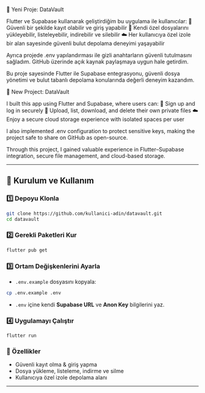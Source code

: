 🚀 Yeni Proje: DataVault

Flutter ve Supabase kullanarak geliştirdiğim bu uygulama ile kullanıcılar:
🔑 Güvenli bir şekilde kayıt olabilir ve giriş yapabilir
📂 Kendi özel dosyalarını yükleyebilir, listeleyebilir, indirebilir ve silebilir
☁️ Her kullanıcıya özel izole bir alan sayesinde güvenli bulut depolama deneyimi yaşayabilir

Ayrıca projede .env yapılandırması ile gizli anahtarların güvenli tutulmasını sağladım. GitHub üzerinde açık kaynak paylaşmaya uygun hale getirdim.

Bu proje sayesinde Flutter ile Supabase entegrasyonu, güvenli dosya yönetimi ve bulut tabanlı depolama konularında değerli deneyim kazandım.


🚀 New Project: DataVault

I built this app using Flutter and Supabase, where users can:
🔑 Sign up and log in securely
📂 Upload, list, download, and delete their own private files
☁️ Enjoy a secure cloud storage experience with isolated spaces per user

I also implemented .env configuration to protect sensitive keys, making the project safe to share on GitHub as open-source.

Through this project, I gained valuable experience in Flutter–Supabase integration, secure file management, and cloud-based storage.




---

## 🚀 Kurulum ve Kullanım

### 1️⃣ Depoyu Klonla

```bash
git clone https://github.com/kullanici-adin/datavault.git
cd datavault
```

### 2️⃣ Gerekli Paketleri Kur

```bash
flutter pub get
```

### 3️⃣ Ortam Değişkenlerini Ayarla

* `.env.example` dosyasını kopyala:

```bash
cp .env.example .env
```

* `.env` içine kendi **Supabase URL** ve **Anon Key** bilgilerini yaz.

### 4️⃣ Uygulamayı Çalıştır

```bash
flutter run
```

### 🔑 Özellikler

* Güvenli kayıt olma & giriş yapma
* Dosya yükleme, listeleme, indirme ve silme
* Kullanıcıya özel izole depolama alanı

---


